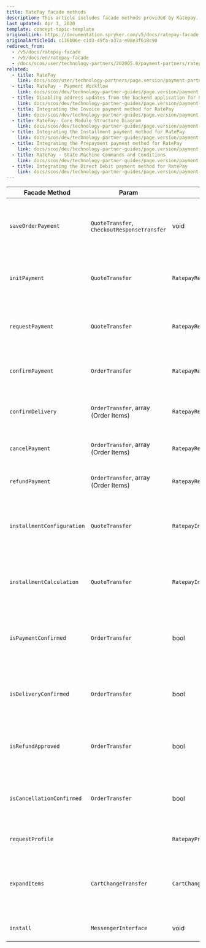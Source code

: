 ```yaml
---
title: RatePay facade methods
description: This article includes facade methods provided by Ratepay.
last_updated: Apr 3, 2020
template: concept-topic-template
originalLink: https://documentation.spryker.com/v5/docs/ratepay-facade
originalArticleId: c136b06e-c1d3-49fa-a37a-e08e3f618c90
redirect_from:
  - /v5/docs/ratepay-facade
  - /v5/docs/en/ratepay-facade
  - /docs/scos/user/technology-partners/202005.0/payment-partners/ratepay/ratepay-facade-methods.html
related:
  - title: RatePay
    link: docs/scos/user/technology-partners/page.version/payment-partners/ratepay.html
  - title: RatePay - Payment Workflow
    link: docs/scos/dev/technology-partner-guides/page.version/payment-partners/ratepay/ratepay-payment-workflow.html
  - title: Disabling address updates from the backend application for RatePay
    link: docs/scos/dev/technology-partner-guides/page.version/payment-partners/ratepay/disabling-address-updates-from-the-backend-application-for-ratepay.html
  - title: Integrating the Invoice payment method for RatePay
    link: docs/scos/dev/technology-partner-guides/page.version/payment-partners/ratepay/integrating-payment-methods-for-ratepay//integrating-the-invoice-payment-method-for-ratepay.html
  - title: RatePay- Core Module Structure Diagram
    link: docs/scos/dev/technology-partner-guides/page.version/payment-partners/ratepay/ratepay-core-module-structure-diagram.html
  - title: Integrating the Installment payment method for RatePay
    link: docs/scos/dev/technology-partner-guides/page.version/payment-partners/ratepay/integrating-payment-methods-for-ratepay//integrating-the-installment-payment-method-for-ratepay.html
  - title: Integrating the Prepayment payment method for RatePay
    link: docs/scos/dev/technology-partner-guides/page.version/payment-partners/ratepay/integrating-payment-methods-for-ratepay//integrating-the-prepayment-payment-method-for-ratepay.html
  - title: RatePay - State Machine Commands and Conditions
    link: docs/scos/dev/technology-partner-guides/page.version/payment-partners/ratepay/ratepay-state-machine-commands-and-conditions.html
  - title: Integrating the Direct Debit payment method for RatePay
    link: docs/scos/dev/technology-partner-guides/page.version/payment-partners/ratepay/integrating-payment-methods-for-ratepay/integrating-the-direct-debit-payment-method-for-ratepay.html
---
```


| Facade Method | Param | Return | Description |
| --- | --- | --- | --- |
| `saveOrderPayment` | `QuoteTransfer`, `CheckoutResponseTransfer` | void | Saves RatePAY payment method data according to quote and checkout response transfer data. |
| `initPayment` | `QuoteTransfer` | `RatepayResponseTransfer` | Performs the init payment request to RatePAY Gateway to retrieve transaction data. |
| `requestPayment` | `QuoteTransfer` | `RatepayResponseTransfer` | Performs check the customer and order details payment request to RatePAY Gateway. |
| `confirmPayment` | `OrderTransfer` | `RatepayResponseTransfer` | Performs the payment confirmation request to RatePAY Gateway. |
| `confirmDelivery` | `OrderTransfer`, array (Order Items) | `RatepayResponseTransfer` | Performs the delivery confirmation request to RatePAY Gateway. |
| `cancelPayment` | `OrderTransfer`, array (Order Items) | `RatepayResponseTransfer` | Performs the cancel payment request to RatePAY Gateway. |
| `refundPayment` | `OrderTransfer`, array (Order Items) | `RatepayResponseTransfer` | Performs the refund payment request to RatePAY Gateway. |
| `installmentConfiguration` | `QuoteTransfer` | `RatepayInstallmentConfigurationResponseTransfer` | Performs the installment payment method calculator configuration request to RatePAY Gateway. |
| `installmentCalculation` | `QuoteTransfer` | `RatepayInstallmentCalculationResponseTransfer` | Performs the installment payment method calculator calculation request to RatePAY Gateway. |
| `isPaymentConfirmed` | `OrderTransfer` | bool | Checks if the payment confirmation API request got success response from RatePAY Gateway. |
| `isDeliveryConfirmed` | `OrderTransfer` | bool | Checks if the delivery confirmation API request got success response from RatePAY Gateway. |
| `isRefundApproved` | `OrderTransfer` | bool | Checks if the payment refund API request got success response from RatePAY Gateway. |
| `isCancellationConfirmed` | `OrderTransfer` | bool | Checks if the payment cancellation API request got success response from RatePAY Gateway. |
| `requestProfile` |  | `RatepayProfileResponseTransfer` | Retrieves profile data from Ratepay Gateway. |
| `expandItems` | `CartChangeTransfer` | `CartChangeTransfer` | Expands cart items with necessary for RatePAY information (short_description, long_description, etc). |
| `install` | `MessengerInterface` | void | Installs module translations to project glossary. |
